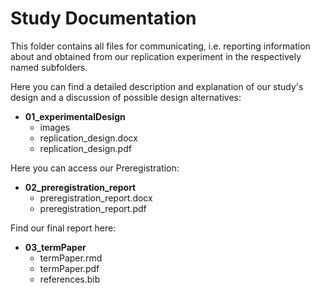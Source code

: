 # Study Documentation
This folder contains all files for communicating, i.e. reporting information about and obtained from our replication experiment in the respectively named subfolders.

Here you can find a detailed description and explanation of our study's design and a discussion of possible design alternatives:
- **01_experimentalDesign**
     - images
     - replication_design.docx
     - replication_design.pdf
     
Here you can access our Preregistration:
- **02_preregistration_report**
     - preregistration_report.docx
     - preregistration_report.pdf
     
Find our final report here:
- **03_termPaper**
     - termPaper.rmd
     - termPaper.pdf
     - references.bib
